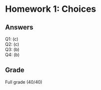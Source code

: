 # Homework 1: Choices   

## Answers

Q1: (c)  
Q2: (c)  
Q3: (b)  
Q4: (b)   

## Grade

Full grade (40/40)